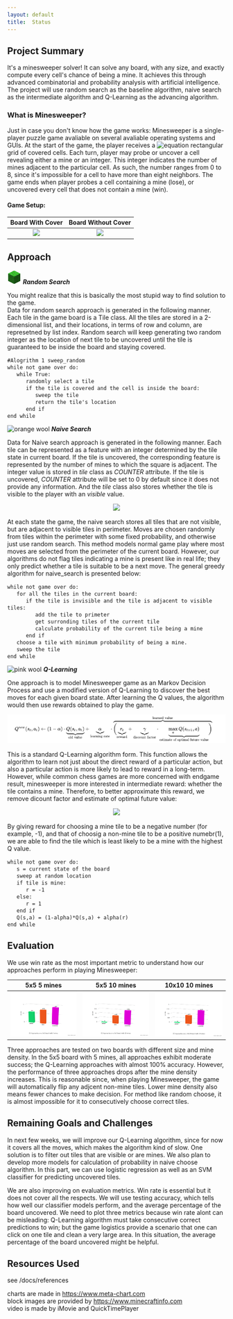 ```yaml
---
layout: default
title:  Status
---
```


## Project Summary
It's a minesweeper solver! It can solve any board, with any size, and exactly compute every cell's chance of being a mine. It achieves this through advanced combinatorial and probability analysis with artificial intelligence. The project will use random search as the baseline algorithm, naive search as the intermediate algorithm and Q-Learning as the advancing algorithm.   

### What is Minesweeper?
Just in case you don't know how the game works: Minesweeper is a single-player puzzle game avaliable on several avaliable operating systems and GUIs. At the start of the game, the player receives a ![equation](https://latex.codecogs.com/png.latex?n&space;\times&space;m) rectangular grid of covered cells. Each turn, player may probe or uncover a cell revealing either a mine or an integer. This integer indicates the number of mines adjacent to the particular cell. As such, the number ranges from 0 to 8, since it's impossible for a cell to have more than eight neighbors. The game ends when player probes a cell containing a mine (lose), or uncovered every cell that does not contain a mine (win).
#### Game Setup:

|   Board With Cover        |  Board Without Cover      |
|:-------------------------:|:-------------------------:|
|<img src="images/board_with_cover.png" width="450"/>  |  <img src="images/board_without_cover.png" width="450"/>|


## Approach

![lime_wool](images/736.png)  **_Random Search_**  
  
You might realize that this is basically the most stupid way to find solution to the game.  
Data for random search approach is generated in the following manner. Each tile in the game board is a Tile class. All the tiles are stored in a 2-dimensional list, and their locations, in terms of row and column, are represetned by list index. 
Random search will keep generating two random integer as the location of next tile to be uncovered until the tile is guaranteed to be inside the board and staying covered. 
```
#Alogrithm 1 sweep_random
while not game over do:
   while True:
      randomly select a tile
      if the tile is covered and the cell is inside the board:
         sweep the tile
         return the tile's location
      end if
end while
```

![orange wool](images/1.png)  **_Naive Search_**

  
Data for Naive search approach is generated in the following manner. Each tile can be represented as a feature with an integer determined by the tile state in current board. If the tile is uncovered, the corresponding feature is represented by the number of mines to which the square is adjacent. The integer value is stored in _tile_ class as _COUNTER_ attribute. If the tile is uncovered, _COUNTER_ attribute will be set to 0 by default since it does not provide any information. And the _tile_ class also stores whether the tile is visible to the player with an _visible_ value.  

<p align="center"> 
<img src="https://i.imgur.com/41QOe.png">
</p>

At each state the game, the naive search stores all tiles that are not visible, but are adjacent to visible tiles in perimeter. Moves are chosen randomly from tiles within the perimeter with some fixed probability, and otherwise just use random search. This method models normal game play where most moves are selected from the perimeter of the current board. However, our algorithms do not flag tiles indicating a mine is present like in real life; they only predict whether a tile is suitable to be a next move. The general greedy algorithm for naive_search is presented below:

```
while not game over do:
   for all the tiles in the current board:
      if the tile is invisible and the tile is adjacent to visible tiles:
         add the tile to primeter
         get surronding tiles of the current tile
         calculate probability of the current tile being a mine
      end if
   choose a tile with minimum probability of being a mine. 
   sweep the tile
end while
```
![pink wool](images/6.png)  **_Q-Learning_**

One approach is to model Minesweeper game as an Markov Decision Process and use a modified version of Q-Learning to discover the best moves for each given board state. After learning the Q values, the algorithm would then use rewards obtained to play the game. 

<p align="center"> 
<img src="images/Q-Learning_function.png">
</p>

This is a standard Q-Learning algorithm form. This function allows the algorithm to learn not just about the direct reward of a particular action, but also a particular action is more likely to lead to reward in a long-term. However, while common chess games are more concerned with endgame result, minesweeper is more interested in intermediate reward: whether the tile contains a mine. Therefore, to better approximate this reward, we remove dicount factor and estimate of optimal future value:

<p align="center"> 
<img src="https://latex.codecogs.com/png.latex?$&space;\widehat&space;{&space;Q&space;}&space;^&space;{&space;new&space;}&space;(&space;s_t&space;,&space;a_t&space;)&space;\leftarrow&space;(&space;1&space;-&space;\alpha&space;)&space;\cdot&space;\hat&space;{&space;Q&space;}&space;^&space;{&space;old}&space;(&space;s_t&space;,&space;a_t&space;)&space;&plus;&space;\alpha&space;\cdot&space;(&space;r_t&space;)$">
</p>

By giving reward for choosing a mine tile to be a negative number (for example, -1), and that of choosig a non-mine tile to be a positive numebr(1), we are able to find the tile which is least likely to be a mine with the highest Q value.

```
while not game over do:
   s = current state of the board
   sweep at random location
   if tile is mine:
      r = -1
   else:
      r = 1
   end if 
   Q(s,a) = (1-alpha)*Q(s,a) + alpha(r)
end while
```

## Evaluation
We use win rate as the most important metric to understand how our approaches perform in playing Minesweeper:

|  5x5 5 mines              |  5x5 10 mines             |  10x10 10 mines           |
|-------------------------|-------------------------|-------------------------|
|![](images/5*5_5.png)      | ![](images/5*5_10.png)    | ![](images/10*10_10.png)  |

Three approaches are tested on two boards with different size and mine density. In the 5x5 board with 5 mines, all approaches exhibit moderate success; the Q-Learning approaches with almost 100% accuracy. However, the performance of three approaches drops after the mine density increases. This is reasonable since, when playing Minesweeper, the game will automatically flip any adjcent non-mine tiles. Lower mine density also means fewer chances to make decision. For method like random choose, it is almost impossible for it to consecutively choose correct tiles. 

## Remaining Goals and Challenges

In next few weeks, we will improve our Q-Learning algorithm, since for now it covers all the moves, which makes the algorithm kind of slow. One solution is to filter out tiles that are visible or are mines. We also plan to develop more models for calculation of probability in naive choose algorithm. In this part, we can use logistic regression as well as an SVM classifier for predicting uncovered tiles. 

We are also improving on evaluation metrics. Win rate is essential but it does not cover all the respects. We will use testing accuracy, which tells how well our classifier models perform, and the average percentage of the board uncovered. We need to plot three metrics because win rate alont can be misleading: Q-Learning algorithm must take consecutive correct predictions to win; but the game logistics provide a scenario that one can click on one tile and clean a very large area. In this situation, the average percentage of the board uncovered might be helpful. 

## Resources Used

see /docs/references  

charts are made in https://www.meta-chart.com  
block images are provided by https://www.minecraftinfo.com  
video is made by iMovie and QuickTimePlayer  
